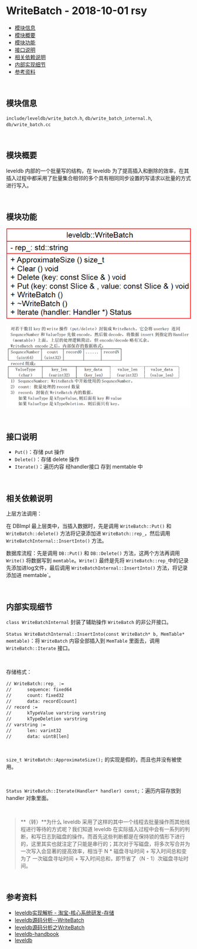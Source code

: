 # WriteBatch - 2018-10-01 rsy

- [模块信息](#module_info)
- [模块概要](#module_in_brief)
- [模块功能](#module_function)
- [接口说明](#interface_specification)
- [相关依赖说明](#dependency_specification)
- [内部实现细节](#inner_detail)
- [参考资料](#reference)


&nbsp;   
<a id="module_info"></a>
## 模块信息

`include/leveldb/write_batch.h`, `db/write_batch_internal.h`, `db/write_batch.cc`

&nbsp;   
<a id="module_in_brief"></a>
## 模块概要

leveldb 内部的一个批量写的结构，在 leveldb 为了提高插入和删除的效率，在其插入过程中都采用了批量集合相邻的多个具有相同同步设置的写请求以批量的方式进行写入。


&nbsp;   
<a id="module_function"></a>
## 模块功能

![](assets/WriteBatch_UML_10_01.png)

![](assets/WriteBatch_rep_content_10_01.png)


&nbsp;   
<a id="interface_specification"></a>
## 接口说明

- `Put()`：存储 put 操作
- `Delete()`：存储 delete 操作
- `Iterate()`：遍历内容 经handler接口 存到 memtable 中


&nbsp;   
<a id="dependency_specification"></a>
## 相关依赖说明

上层方法调用：

在 DBImpl 最上层类中，当插入数据时，先是调用 `WriteBatch::Put()` 和 `WriteBatch::delete()` 方法将记录添加进 `WriteBatch::rep_`，然后调用 `WriteBatchInternal::InsertInto()` 方法。

数据库流程：先是调用 `DB::Put()` 和 `DB::Delete()` 方法，这两个方法再调用 `Write()` 将数据写到 `memtable`。`Write()` 最终是先将 `WriteBatch::rep_`中的记录先添加进log文件，最后调用 `WriteBatchInternal::InsertInto()` 方法，将记录添加进 memtable`。


&nbsp;   
<a id="inner_detail"></a>
## 内部实现细节

`class WriteBatchInternal` 封装了辅助操作 `WriteBatch` 的非公开接口。

`Status WriteBatchInternal::InsertInto(const WriteBatch* b, MemTable* memtable)`：将 `WriteBatch` 内容全部插入到 `MemTable` 里面去，调用 `WriteBatch::Iterate` 接口。

&nbsp;   

存储格式：

    // WriteBatch::rep_ :=
    //      sequence: fixed64
    //      count: fixed32
    //      data: record[count]
    // record :=
    //      kTypeValue varstring varstring 
    //      kTypeDeletion varstring
    // varstring :=
    //      len: varint32
    //      data: uint8[len]

&nbsp;   

`size_t WriteBatch::ApproximateSize();` 的实现是假的，而且也并没有被使用。

&nbsp;   

`Status WriteBatch::Iterate(Handler* handler) const;`：遍历内容存放到 handler 对象里面。

&nbsp;   

>**（转）**为什么 leveldb 采用了这样的其中一个线程去批量操作而其他线程进行等待的方式呢？我们知道 leveldb 在实际插入过程中会有一系列的判断，和写日志到磁盘的操作。而首先这些判断都是在保持锁的情形下进行的，这里其实也就注定了只能是串行的；其次对于写磁盘，将多次写合并为一次写入会显著的提高效率，相当于 N * 磁盘寻址时间 + 写入时间总和变为了 一次磁盘寻址时间 + 写入时间总和，即节省了（N - 1）次磁盘寻址时间。


&nbsp;   
<a id="reference"></a>
## 参考资料

- [leveldb实现解析 - 淘宝-核心系统研发-存储](https://github.com/rsy56640/read_and_analyse_levelDB/blob/master/reference/DB%20leveldb%E5%AE%9E%E7%8E%B0%E8%A7%A3%E6%9E%90.pdf)
- [leveldb源码分析--WriteBatch](https://www.cnblogs.com/KevinT/p/3813635.html)
- [leveldb源码分析之WriteBatch](http://luodw.cc/2015/10/30/leveldb-14/)
- [leveldb-handbook](https://leveldb-handbook.readthedocs.io/zh/latest/rwopt.html#batch)
- [leveldb](https://dirtysalt.github.io/html/leveldb.html#orgf584809)